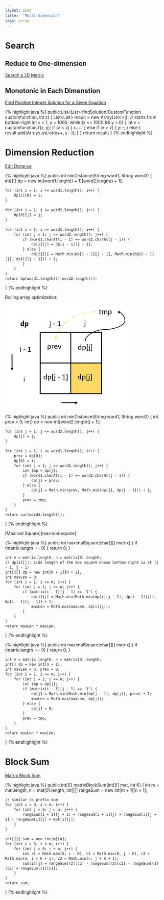 ```yaml
---
layout: post
title:  "Multi-dimension"
tags: array
---
```

# Search

## Reduce to One-dimension
[Search a 2D Matrix][search-a-2d-matrix]

## Monotonic in Each Dimenstion
[Find Positive Integer Solution for a Given Equation][find-positive-integer-solution-for-a-given-equation]

{% highlight java %}
public List<List<Integer>> findSolution(CustomFunction customfunction, int z) {
    List<List<Integer>> result = new ArrayList<>();
    // starts from bottom-right
    int x = 1, y = 1000;
    while (x <= 1000 && y > 0) {
        int v = customfunction.f(x, y);
        if (v < z) {
            x++;
        } else if (v > z) {
            y--;
        } else {
            result.add(Arrays.asList(x++, y--));
        }
    }
    return result;
}
{% endhighlight %}

# Dimension Reduction

[Edit Distance][edit-distance]

{% highlight java %}
public int minDistance(String word1, String word2) {
    int[][] dp = new int[word1.length() + 1][word2.length() + 1];

    for (int i = 1; i <= word1.length(); i++) {
        dp[i][0] = i;
    }

    for (int j = 1; j <= word2.length(); j++) {
        dp[0][j] = j;
    }

    for (int i = 1; i <= word1.length(); i++) {
        for (int j = 1; j <= word2.length(); j++) {
            if (word1.charAt(i - 1) == word2.charAt(j - 1)) {
                dp[i][j] = dp[i - 1][j - 1];
            } else {
                dp[i][j] = Math.min(dp[i - 1][j - 1], Math.min(dp[i - 1][j], dp[i][j - 1])) + 1;
            }
        }
    }
    return dp[word1.length()][word2.length()];
}
{% endhighlight %}

Rolling array optimization:

![Rolling Array](/assets/dp_dimension_reduction_1.png)

{% highlight java %}
public int minDistance(String word1, String word2) {
    int prev = 0;
    int[] dp = new int[word2.length() + 1];

    for (int j = 1; j <= word2.length(); j++) {
        dp[j] = j;
    }

    for (int i = 1; i <= word1.length(); i++) {
        prev = dp[0];
        dp[0] = i;
        for (int j = 1; j <= word2.length(); j++) {
            int tmp = dp[j];
            if (word1.charAt(i - 1) == word2.charAt(j - 1)) {
                dp[j] = prev;
            } else {
                dp[j] = Math.min(prev, Math.min(dp[j], dp[j - 1])) + 1;
            }
            prev = tmp;
        }
    }
    return cur[word2.length()];
}
{% endhighlight %}

[Maximal Square][maximal-square]

{% highlight java %}
public int maximalSquare(char[][] matrix) {
    if (matrix.length == 0) {
        return 0;
    }

    int m = matrix.length, n = matrix[0].length;
    // dp[i][j]: side length of the max square whose bottom-right is at (i - 1, j - 1)
    int[][] dp = new int[m + 1][n + 1];
    int maxLen = 0;
    for (int i = 1; i <= m; i++) {
        for (int j = 1; j <= n; j++) {
            if (matrix[i - 1][j - 1] == '1') {
                dp[i][j] = Math.min(Math.min(dp[i][j - 1], dp[i - 1][j]), dp[i - 1][j - 1]) + 1;
                maxLen = Math.max(maxLen, dp[i][j]);
            }
        }
    }
    return maxLen * maxLen;
}
{% endhighlight %}

{% highlight java %}
public int maximalSquare(char[][] matrix) {
    if (matrix.length == 0) {
        return 0;
    }

    int m = matrix.length, n = matrix[0].length;
    int[] dp = new int[n + 1];
    int maxLen = 0, prev = 0;
    for (int i = 1; i <= m; i++) {
        for (int j = 1; j <= n; j++) {
            int tmp = dp[j];
            if (matrix[i - 1][j - 1] == '1') {
                dp[j] = Math.min(Math.min(dp[j - 1], dp[j]), prev) + 1;
                maxLen = Math.max(maxLen, dp[j]);
            } else {
                dp[j] = 0;
            }
            prev = tmp;
        }
    }
    return maxLen * maxLen;
}
{% endhighlight %}

# Block Sum
[Matrix Block Sum][matrix-block-sum]

{% highlight java %}
public int[][] matrixBlockSum(int[][] mat, int K) {
    int m = mat.length, n = mat[0].length;
    int[][] rangeSum = new int[m + 1][n + 1];

    // similar to prefix sum
    for (int i = 0; i < m; i++) {
        for (int j = 0; j < n; j++) {
            rangeSum[i + 1][j + 1] = rangeSum[i + 1][j] + rangeSum[i][j + 1] - rangeSum[i][j] + mat[i][j];
        }
    }

    int[][] sum = new int[m][n];
    for (int i = 0; i < m; i++) {
        for (int j = 0; j < n; j++) {
            int r1 = Math.max(0, i - K), c1 = Math.max(0, j - K), r2 = Math.min(m, i + K + 1), c2 = Math.min(n, j + K + 1);
            sum[i][j] = rangeSum[r2][c2] - rangeSum[r2][c1] - rangeSum[r1][c2] + rangeSum[r1][c1];
        }   
    }  
    return sum;
}
{% endhighlight %}

[edit-distance]: https://leetcode.com/problems/edit-distance/
[find-positive-integer-solution-for-a-given-equation]: https://leetcode.com/problems/find-positive-integer-solution-for-a-given-equation/
[matrix-block-sum]: https://leetcode.com/problems/matrix-block-sum/
[search-a-2d-matrix]: https://leetcode.com/problems/search-a-2d-matrix/
